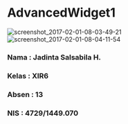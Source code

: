# AdvancedWidget1

![screenshot_2017-02-01-08-03-49-21](https://cloud.githubusercontent.com/assets/22228545/22491480/5c883f32-e856-11e6-93b6-7711b08acd4e.png)
![screenshot_2017-02-01-08-04-11-54](https://cloud.githubusercontent.com/assets/22228545/22491484/60c47ca0-e856-11e6-80f9-3e324ac8f25c.png)

### Nama : Jadinta Salsabila H.
### Kelas : XIR6
### Absen : 13
### NIS : 4729/1449.070
